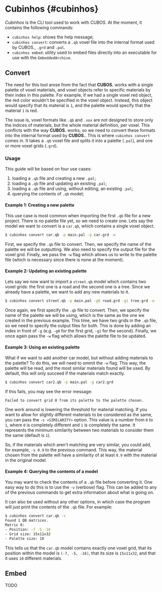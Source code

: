 # Cubinhos {#cubinhos}

*Cubinhos* is the CLI tool used to work with *CUBOS.* At the moment, it contains
the following commands:
- `cubinhos help`: shows the help message;
- `cubinhos convert`: converts a `.qb` voxel file into the internal format used
by CUBOS., `.grd` and `.pal`.
- `cubinhos embed`: utility used to embed files directly into an executable for
use with the `EmbeddedArchive`.

## Convert

The need for this tool arose from the fact that **CUBOS.** works with a single
palette of voxel materials, and voxel objects refer to specific materials by
their index in this palette. For example, if we had a single voxel red object,
the red color wouldn't be specified in the voxel object. Instead, this object
would specify that its material is `1`, and the palette would specify that the
material `1` is red.

The issue is, voxel formats like `.qb` and `.vox` are not designed to store
only the indices of materials, but the whole material definition, per voxel.
This conflicts with the way **CUBOS.** works, so we need to convert these
formats into the internal format used by **CUBOS.**. This is where
`cubinhos convert` comes in. It takes a `.qb` voxel file and splits it into a
palette (`.pal`), and one or more voxel grids (`.grd`).

### Usage

This guide will be based on four use cases:
1. loading a `.qb` file and creating a new `.pal`;
2. loading a `.qb` file and updating an existing `.pal`;
3. loading a `.qb` file and using, without editing, an existing `.pal`;
4. querying the contents of `.qb` model;

#### Example 1: Creating a new palette

This use case is most common when importing the first `.qb` file for a new
project. There is no palette file yet, so we need to create one. Lets say the
model we want to convert is a `car.qb`, which contains a single voxel object.

```bash
$ cubinhos convert car.qb -p main.pal -g car.grd -w
```

First, we specify the `.qb` file to convert. Then, we specify the name of the
palette we will be outputting. We also need to specify the output file for the
voxel grid. Finally, we pass the `-w` flag which allows us to write to the
palette file (which is necessary since there is none at the moment).

#### Example 2: Updating an existing palette

Lets say we now want to import a `street.qb` model which contains two voxel
grids: the first one is a road and the second one is a tree. Since we already
have a palette, we want to add any new materials to it.

```bash
$ cubinhos convert street.qb -p main.pal -g0 road.grd -g1 tree.grd -w
```

Once again, we first specify the `.qb` file to convert. Then, we specify the
name of the palette we will be using, which is the same as the one we created
in the previous example. This time, we have two grids in the `.qb` file, so we
need to specify the output files for both. This is done by adding an index in
front of `-g` (e.g. `-g0` for the first grid, `-g1` for the second). Finally,
we once again pass the `-w` flag which allows the palette file to be updated.

#### Example 3: Using an existing palette

What if we want to add another car model, but without adding materials to the
palette? To do this, we will need to ommit the `-w` flag. This way, the palette
will be read, and the most similar materials found will be used. By default,
this will only succeed if the materials match exactly.

```bash
$ cubinhos convert car2.qb -p main.pal -g car2.grd
```

If this fails, you may see the error message:

```
Failed to convert grid 0 from its palette to the palette chosen.
```

One work around is lowering the threshold for material matching. If you want to
allow for slightly different materials to be considered as the same, you can
pass the `-s <SIMILARITY>` option. This value is a number from `0` to `1`,
where `0` is completely different and `1` is completely the same. It represents
the minimum similarity between two materials to consider them the same (default
is `1`).

So, if the materials which aren't matching are very similar, you could add, for
example, `-s 0.9` to the previous command. This way, the material chosen from
the palette will have a similarity of at least `0.9` with the material in the
original model.

#### Example 4: Querying the contents of a model

You may want to check the contents of a `.qb` file before converting it. One
easy way to do this is to use the `-v` (verbose) flag. This can be added to any
of the previous commands to get extra information about what is going on.

It can also be used without any other options, in which case the program will
just print the contents of the `.qb` file. For example:

```bash
$ cubinhos convert car.qb -v
Found 1 QB matrices.
Matrix 0:
- Position: -7 -5 -16
- Grid size: 15x11x32
- Palette size: 10
```

This tells us that the `car.qb` model contains exactly one voxel grid, that its
position within the model is `(-7, -5, -16)`, that its size is `15x11x32`, and
that it uses `10` different materials.

## Embed

TODO
